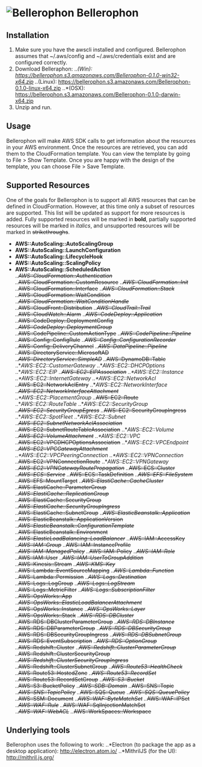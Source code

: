 # ![Bellerophon](arminhammer.github.com/bellerophon/src/icons/bellerophon.svg) Bellerophon

## Installation
1. Make sure you have the awscli installed and configured. Bellerophon assumes that ~/.aws/config and ~/.aws/credentials exist and are configured correctly.
2. Download Belleraphon:
..*(Win): https://bellerophon.s3.amazonaws.com/Bellerophon-0.1.0-win32-x64.zip
..*(Linux): https://bellerophon.s3.amazonaws.com/Bellerophon-0.1.0-linux-x64.zip
..*(OSX): https://bellerophon.s3.amazonaws.com/Bellerophon-0.1.0-darwin-x64.zip
3. Unzip and run.

## Usage
Bellerophon will make AWS SDK calls to get information about the resources in your AWS environment. 
Once the resources are retrieved, you can add them to the CloudFormation template. You can view the template by going to File > Show Template. Once you are
happy with the design of the template, you can choose File > Save Template.

## Supported Resources
One of the goals for Bellerophon is to support all AWS resources that can be defined in CloudFormation. However, at this time only a subset of resources are supported.
This list will be updated as support for more resources is added. Fully supported resources will be marked in **bold**, partially supported resources will be marked in
*italics*, and unsupported resources will be marked in ~~strikethroughs~~.

- **AWS::AutoScaling::AutoScalingGroup**
- **AWS::AutoScaling::LaunchConfiguration**
- **AWS::AutoScaling::LifecycleHook**
- **AWS::AutoScaling::ScalingPolicy**
- **AWS::AutoScaling::ScheduledAction**
..*~~AWS::CloudFormation::Authentication~~
..*~~AWS::CloudFormation::CustomResource~~
..*~~AWS::CloudFormation::Init~~
..*~~AWS::CloudFormation::Interface~~
..*~~AWS::CloudFormation::Stack~~
..*~~AWS::CloudFormation::WaitCondition~~
..*~~AWS::CloudFormation::WaitConditionHandle~~
..*~~AWS::CloudFront::Distribution~~
..*~~AWS::CloudTrail::Trail~~
..*~~AWS::CloudWatch::Alarm~~
..*~~AWS::CodeDeploy::Application~~
..*~~AWS::CodeDeploy::DeploymentConfig~~
..*~~AWS::CodeDeploy::DeploymentGroup~~
..*~~AWS::CodePipeline::CustomActionType~~
..*~~AWS::CodePipeline::Pipeline~~
..*~~AWS::Config::ConfigRule~~
..*~~AWS::Config::ConfigurationRecorder~~
..*~~AWS::Config::DeliveryChannel~~
..*~~AWS::DataPipeline::Pipeline~~
..*~~AWS::DirectoryService::MicrosoftAD~~
..*~~AWS::DirectoryService::SimpleAD~~
..*~~AWS::DynamoDB::Table~~
..**AWS::EC2::CustomerGateway*
..**AWS::EC2::DHCPOptions*
..**AWS::EC2::EIP*
..*~~AWS::EC2::EIPAssociation~~
..**AWS::EC2::Instance*
..**AWS::EC2::InternetGateway*
..**AWS::EC2::NetworkAcl*
..*~~AWS::EC2::NetworkAclEntry~~
..**AWS::EC2::NetworkInterface*
..*~~AWS::EC2::NetworkInterfaceAttachment~~
..**AWS::EC2::PlacementGroup*
..*~~AWS::EC2::Route~~
..**AWS::EC2::RouteTable*
..**AWS::EC2::SecurityGroup*
..*~~AWS::EC2::SecurityGroupEgress~~
..*~~AWS::EC2::SecurityGroupIngress~~
..**AWS::EC2::SpotFleet*
..**AWS::EC2::Subnet*
..*~~AWS::EC2::SubnetNetworkAclAssociation~~
..*~~AWS::EC2::SubnetRouteTableAssociation~~
..**AWS::EC2::Volume*
..*~~AWS::EC2::VolumeAttachment~~
..**AWS::EC2::VPC*
..*~~AWS::EC2::VPCDHCPOptionsAssociation~~
..**AWS::EC2::VPCEndpoint*
..*~~AWS::EC2::VPCGatewayAttachment~~
..**AWS::EC2::VPCPeeringConnection*
..**AWS::EC2::VPNConnection*
..*~~AWS::EC2::VPNConnectionRoute~~
..**AWS::EC2::VPNGateway*
..*~~AWS::EC2::VPNGatewayRoutePropagation~~
..*~~AWS::ECS::Cluster~~
..*~~AWS::ECS::Service~~
..*~~AWS::ECS::TaskDefinition~~
..*~~AWS::EFS::FileSystem~~
..*~~AWS::EFS::MountTarget~~
..*~~AWS::ElastiCache::CacheCluster~~
..*~~AWS::ElastiCache::ParameterGroup~~
..*~~AWS::ElastiCache::ReplicationGroup~~
..*~~AWS::ElastiCache::SecurityGroup~~
..*~~AWS::ElastiCache::SecurityGroupIngress~~
..*~~AWS::ElastiCache::SubnetGroup~~
..*~~AWS::ElasticBeanstalk::Application~~
..*~~AWS::ElasticBeanstalk::ApplicationVersion~~
..*~~AWS::ElasticBeanstalk::ConfigurationTemplate~~
..*~~AWS::ElasticBeanstalk::Environment~~
..*~~AWS::ElasticLoadBalancing::LoadBalancer~~
..*~~AWS::IAM::AccessKey~~
..*~~AWS::IAM::Group~~
..*~~AWS::IAM::InstanceProfile~~
..*~~AWS::IAM::ManagedPolicy~~
..*~~AWS::IAM::Policy~~
..*~~AWS::IAM::Role~~
..*~~AWS::IAM::User~~
..*~~AWS::IAM::UserToGroupAddition~~
..*~~AWS::Kinesis::Stream~~
..*~~AWS::KMS::Key~~
..*~~AWS::Lambda::EventSourceMapping~~
..*~~AWS::Lambda::Function~~
..*~~AWS::Lambda::Permission~~
..*~~AWS::Logs::Destination~~
..*~~AWS::Logs::LogGroup~~
..*~~AWS::Logs::LogStream~~
..*~~AWS::Logs::MetricFilter~~
..*~~AWS::Logs::SubscriptionFilter~~
..*~~AWS::OpsWorks::App~~
..*~~AWS::OpsWorks::ElasticLoadBalancerAttachment~~
..*~~AWS::OpsWorks::Instance~~
..*~~AWS::OpsWorks::Layer~~
..*~~AWS::OpsWorks::Stack~~
..*~~AWS::RDS::DBCluster~~
..*~~AWS::RDS::DBClusterParameterGroup~~
..*~~AWS::RDS::DBInstance~~
..*~~AWS::RDS::DBParameterGroup~~
..*~~AWS::RDS::DBSecurityGroup~~
..*~~AWS::RDS::DBSecurityGroupIngress~~
..*~~AWS::RDS::DBSubnetGroup~~
..*~~AWS::RDS::EventSubscription~~
..*~~AWS::RDS::OptionGroup~~
..*~~AWS::Redshift::Cluster~~
..*~~AWS::Redshift::ClusterParameterGroup~~
..*~~AWS::Redshift::ClusterSecurityGroup~~
..*~~AWS::Redshift::ClusterSecurityGroupIngress~~
..*~~AWS::Redshift::ClusterSubnetGroup~~
..*~~AWS::Route53::HealthCheck~~
..*~~AWS::Route53::HostedZone~~
..*~~AWS::Route53::RecordSet~~
..*~~AWS::Route53::RecordSetGroup~~
..*~~AWS::S3::Bucket~~
..*~~AWS::S3::BucketPolicy~~
..*~~AWS::SDB::Domain~~
..*~~AWS::SNS::Topic~~
..*~~AWS::SNS::TopicPolicy~~
..*~~AWS::SQS::Queue~~
..*~~AWS::SQS::QueuePolicy~~
..*~~AWS::SSM::Document~~
..*~~AWS::WAF::ByteMatchSet~~
..*~~AWS::WAF::IPSet~~
..*~~AWS::WAF::Rule~~
..*~~AWS::WAF::SqlInjectionMatchSet~~
..*~~AWS::WAF::WebACL~~
..*~~AWS::WorkSpaces::Workspace~~

## Underlying tools
Bellerophon uses the following to work:
..*Electron (to package the app as a desktop application): http://electron.atom.io/
..*MithrilJS (for the UI): http://mithril.js.org/

